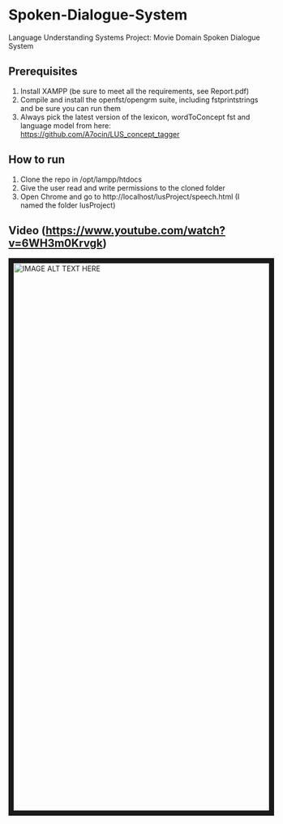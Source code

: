 # Spoken-Dialogue-System
Language Understanding Systems Project: Movie Domain Spoken Dialogue System

## Prerequisites
1) Install XAMPP (be sure to meet all the requirements, see Report.pdf)
2) Compile and install the openfst/opengrm suite, including fstprintstrings and be sure you can run them
3) Always pick the latest version of the lexicon, wordToConcept fst and language model from here: https://github.com/A7ocin/LUS_concept_tagger 

## How to run
1) Clone the repo in /opt/lampp/htdocs
2) Give the user read and write permissions to the cloned folder
3) Open Chrome and go to http://localhost/lusProject/speech.html (I named the folder lusProject)

## Video (https://www.youtube.com/watch?v=6WH3m0Krvgk)
<a href="http://www.youtube.com/watch?feature=player_embedded&v=6WH3m0Krvgk
" target="_blank"><img src="http://img.youtube.com/vi/6WH3m0Krvgk/0.jpg" 
alt="IMAGE ALT TEXT HERE" width="1920" height="1080" border="10" /></a>
